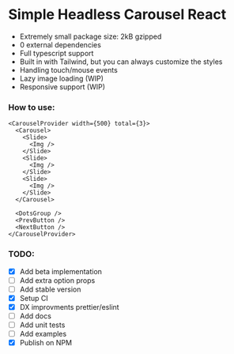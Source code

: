 # Simple Headless Carousel React

- Extremely small package size: 2kB gzipped
- 0 external dependencies
- Full typescript support
- Built in with Tailwind, but you can always customize the styles
- Handling touch/mouse events
- Lazy image loading (WIP)
- Responsive support (WIP)

### How to use:

```
<CarouselProvider width={500} total={3}>
  <Carousel>
    <Slide>
      <Img />
    </Slide>
    <Slide>
      <Img />
    </Slide>
    <Slide>
      <Img />
    </Slide>
  </Carousel>

  <DotsGroup />
  <PrevButton />
  <NextButton />
</CarouselProvider>
```

### TODO:

- [x] Add beta implementation
- [ ] Add extra option props
- [ ] Add stable version
- [x] Setup CI
- [x] DX improvments prettier/eslint
- [ ] Add docs
- [ ] Add unit tests
- [ ] Add examples
- [x] Publish on NPM
